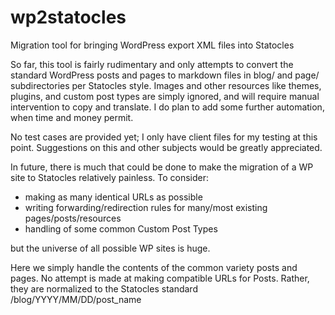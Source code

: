# wp2statocles
Migration tool for bringing WordPress export XML files into Statocles

So far, this tool is fairly rudimentary and only attempts to convert the standard
WordPress posts and pages to markdown files in blog/ and page/ subdirectories per
Statocles style.  Images and other resources like themes, plugins, and custom
post types are simply ignored, and will require manual intervention to copy and
translate.  I do plan to add some further automation, when time and money permit.

No test cases are provided yet; I only have client files for my testing at this point.
Suggestions on this and other subjects would be greatly appreciated.

In future, there is much that could be done to make the migration of a WP site to Statocles
relatively painless.  To consider:

  - making as many identical URLs as possible
  - writing forwarding/redirection rules for many/most existing pages/posts/resources
  - handling of some common Custom Post Types

but the universe of all possible WP sites is huge.

Here we simply handle the contents of the common variety posts and pages.
No attempt is made at making compatible URLs for Posts. 
Rather, they are normalized to the Statocles standard /blog/YYYY/MM/DD/post_name
